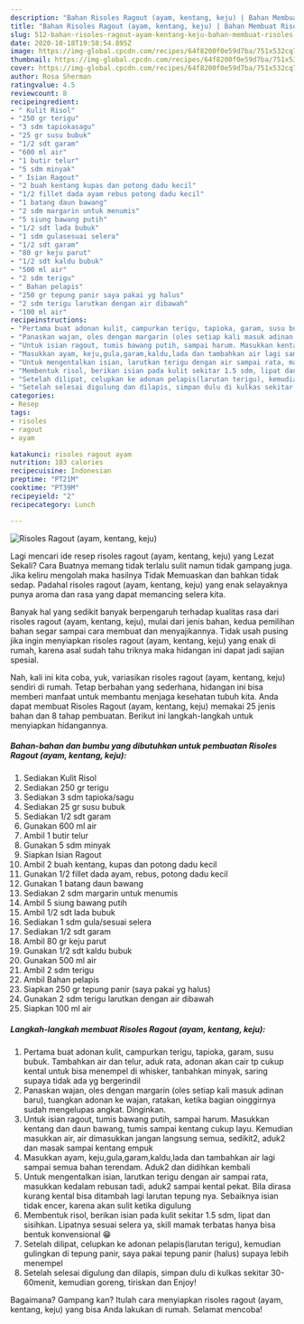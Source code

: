 ```yaml
---
description: "Bahan Risoles Ragout (ayam, kentang, keju) | Bahan Membuat Risoles Ragout (ayam, kentang, keju) Yang Sedap"
title: "Bahan Risoles Ragout (ayam, kentang, keju) | Bahan Membuat Risoles Ragout (ayam, kentang, keju) Yang Sedap"
slug: 512-bahan-risoles-ragout-ayam-kentang-keju-bahan-membuat-risoles-ragout-ayam-kentang-keju-yang-sedap
date: 2020-10-18T19:58:54.895Z
image: https://img-global.cpcdn.com/recipes/64f8200f0e59d7ba/751x532cq70/risoles-ragout-ayam-kentang-keju-foto-resep-utama.jpg
thumbnail: https://img-global.cpcdn.com/recipes/64f8200f0e59d7ba/751x532cq70/risoles-ragout-ayam-kentang-keju-foto-resep-utama.jpg
cover: https://img-global.cpcdn.com/recipes/64f8200f0e59d7ba/751x532cq70/risoles-ragout-ayam-kentang-keju-foto-resep-utama.jpg
author: Rosa Sherman
ratingvalue: 4.5
reviewcount: 8
recipeingredient:
- " Kulit Risol"
- "250 gr terigu"
- "3 sdm tapiokasagu"
- "25 gr susu bubuk"
- "1/2 sdt garam"
- "600 ml air"
- "1 butir telur"
- "5 sdm minyak"
- " Isian Ragout"
- "2 buah kentang kupas dan potong dadu kecil"
- "1/2 fillet dada ayam rebus potong dadu kecil"
- "1 batang daun bawang"
- "2 sdm margarin untuk menumis"
- "5 siung bawang putih"
- "1/2 sdt lada bubuk"
- "1 sdm gulasesuai selera"
- "1/2 sdt garam"
- "80 gr keju parut"
- "1/2 sdt kaldu bubuk"
- "500 ml air"
- "2 sdm terigu"
- " Bahan pelapis"
- "250 gr tepung panir saya pakai yg halus"
- "2 sdm terigu larutkan dengan air dibawah"
- "100 ml air"
recipeinstructions:
- "Pertama buat adonan kulit, campurkan terigu, tapioka, garam, susu bubuk. Tambahkan air dan telur, aduk rata, adonan akan cair tp cukup kental untuk bisa menempel di whisker, tanbahkan minyak, saring supaya tidak ada yg bergerindil"
- "Panaskan wajan, oles dengan margarin (oles setiap kali masuk adinan baru), tuangkan adonan ke wajan, ratakan, ketika bagian oinggirnya sudah mengelupas angkat. Dinginkan."
- "Untuk isian ragout, tumis bawang putih, sampai harum. Masukkan kentang dan daun bawang, tumis sampai kentang cukup layu. Kemudian masukkan air, air dimasukkan jangan langsung semua, sedikit2, aduk2 dan masak sampai kentang empuk"
- "Masukkan ayam, keju,gula,garam,kaldu,lada dan tambahkan air lagi sampai semua bahan terendam. Aduk2 dan didihkan kembali"
- "Untuk mengentalkan isian, larutkan terigu dengan air sampai rata, masukkan kedalam rebusan tadi, aduk2 sampai kental pekat. Bila dirasa kurang kental bisa ditambah lagi larutan tepung nya. Sebaiknya isian tidak encer, karena akan sulit ketika digulung"
- "Membentuk risol, berikan isian pada kulit sekitar 1.5 sdm, lipat dan sisihkan. Lipatnya sesuai selera ya, skill mamak terbatas hanya bisa bentuk konvensional 😁"
- "Setelah dilipat, celupkan ke adonan pelapis(larutan terigu), kemudian gulingkan di tepung panir, saya pakai tepung panir (halus) supaya lebih menempel"
- "Setelah selesai digulung dan dilapis, simpan dulu di kulkas sekitar 30-60menit, kemudian goreng, tiriskan dan Enjoy!"
categories:
- Resep
tags:
- risoles
- ragout
- ayam

katakunci: risoles ragout ayam 
nutrition: 103 calories
recipecuisine: Indonesian
preptime: "PT21M"
cooktime: "PT39M"
recipeyield: "2"
recipecategory: Lunch

---
```



![Risoles Ragout (ayam, kentang, keju)](https://img-global.cpcdn.com/recipes/64f8200f0e59d7ba/751x532cq70/risoles-ragout-ayam-kentang-keju-foto-resep-utama.jpg)

Lagi mencari ide resep risoles ragout (ayam, kentang, keju) yang Lezat Sekali? Cara Buatnya memang tidak terlalu sulit namun tidak gampang juga. Jika keliru mengolah maka hasilnya Tidak Memuaskan dan bahkan tidak sedap. Padahal risoles ragout (ayam, kentang, keju) yang enak selayaknya punya aroma dan rasa yang dapat memancing selera kita.



Banyak hal yang sedikit banyak berpengaruh terhadap kualitas rasa dari risoles ragout (ayam, kentang, keju), mulai dari jenis bahan, kedua pemilihan bahan segar sampai cara membuat dan menyajikannya. Tidak usah pusing jika ingin menyiapkan risoles ragout (ayam, kentang, keju) yang enak di rumah, karena asal sudah tahu triknya maka hidangan ini dapat jadi sajian spesial.


Nah, kali ini kita coba, yuk, variasikan risoles ragout (ayam, kentang, keju) sendiri di rumah. Tetap berbahan yang sederhana, hidangan ini bisa memberi manfaat untuk membantu menjaga kesehatan tubuh kita. Anda dapat membuat Risoles Ragout (ayam, kentang, keju) memakai 25 jenis bahan dan 8 tahap pembuatan. Berikut ini langkah-langkah untuk menyiapkan hidangannya.

<!--inarticleads1-->

##### Bahan-bahan dan bumbu yang dibutuhkan untuk pembuatan Risoles Ragout (ayam, kentang, keju):

1. Sediakan  Kulit Risol
1. Sediakan 250 gr terigu
1. Sediakan 3 sdm tapioka/sagu
1. Sediakan 25 gr susu bubuk
1. Sediakan 1/2 sdt garam
1. Gunakan 600 ml air
1. Ambil 1 butir telur
1. Gunakan 5 sdm minyak
1. Siapkan  Isian Ragout
1. Ambil 2 buah kentang, kupas dan potong dadu kecil
1. Gunakan 1/2 fillet dada ayam, rebus, potong dadu kecil
1. Gunakan 1 batang daun bawang
1. Sediakan 2 sdm margarin untuk menumis
1. Ambil 5 siung bawang putih
1. Ambil 1/2 sdt lada bubuk
1. Sediakan 1 sdm gula/sesuai selera
1. Sediakan 1/2 sdt garam
1. Ambil 80 gr keju parut
1. Gunakan 1/2 sdt kaldu bubuk
1. Gunakan 500 ml air
1. Ambil 2 sdm terigu
1. Ambil  Bahan pelapis
1. Siapkan 250 gr tepung panir (saya pakai yg halus)
1. Gunakan 2 sdm terigu larutkan dengan air dibawah
1. Siapkan 100 ml air




<!--inarticleads2-->

##### Langkah-langkah membuat Risoles Ragout (ayam, kentang, keju):

1. Pertama buat adonan kulit, campurkan terigu, tapioka, garam, susu bubuk. Tambahkan air dan telur, aduk rata, adonan akan cair tp cukup kental untuk bisa menempel di whisker, tanbahkan minyak, saring supaya tidak ada yg bergerindil
1. Panaskan wajan, oles dengan margarin (oles setiap kali masuk adinan baru), tuangkan adonan ke wajan, ratakan, ketika bagian oinggirnya sudah mengelupas angkat. Dinginkan.
1. Untuk isian ragout, tumis bawang putih, sampai harum. Masukkan kentang dan daun bawang, tumis sampai kentang cukup layu. Kemudian masukkan air, air dimasukkan jangan langsung semua, sedikit2, aduk2 dan masak sampai kentang empuk
1. Masukkan ayam, keju,gula,garam,kaldu,lada dan tambahkan air lagi sampai semua bahan terendam. Aduk2 dan didihkan kembali
1. Untuk mengentalkan isian, larutkan terigu dengan air sampai rata, masukkan kedalam rebusan tadi, aduk2 sampai kental pekat. Bila dirasa kurang kental bisa ditambah lagi larutan tepung nya. Sebaiknya isian tidak encer, karena akan sulit ketika digulung
1. Membentuk risol, berikan isian pada kulit sekitar 1.5 sdm, lipat dan sisihkan. Lipatnya sesuai selera ya, skill mamak terbatas hanya bisa bentuk konvensional 😁
1. Setelah dilipat, celupkan ke adonan pelapis(larutan terigu), kemudian gulingkan di tepung panir, saya pakai tepung panir (halus) supaya lebih menempel
1. Setelah selesai digulung dan dilapis, simpan dulu di kulkas sekitar 30-60menit, kemudian goreng, tiriskan dan Enjoy!




Bagaimana? Gampang kan? Itulah cara menyiapkan risoles ragout (ayam, kentang, keju) yang bisa Anda lakukan di rumah. Selamat mencoba!
